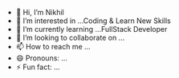 - 👋 Hi, I’m Nikhil
- 👀 I’m interested in ...Coding & Learn New Skills
- 🌱 I’m currently learning ...FullStack Developer
- 💞️ I’m looking to collaborate on ...
- 📫 How to reach me ...
- 😄 Pronouns: ...
- ⚡ Fun fact: ...

<!---
ProgrammingWithNick/ProgrammingWithNick is a ✨ special ✨ repository because its `README.md` (this file) appears on your GitHub profile.
You can click the Preview link to take a look at your changes.
--->
